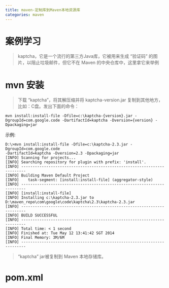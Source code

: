 ```yaml
---
title: maven-定制库到Maven本地资源库
categories: maven
---
```

# 案例学习
> kaptcha，它是一个流行的第三方Java库，它被用来生成 “验证码” 的图片，以阻止垃圾邮件，但它不在 Maven 的中央仓库中，这里拿它来举例

# mvn 安装
> 下载 “kaptcha”，将其解压缩并将 kaptcha-version.jar 复制到其他地方，比如：C盘。发出下面的命令：
``` shell
mvn install:install-file -Dfile=c:\kaptcha-{version}.jar -DgroupId=com.google.code -DartifactId=kaptcha -Dversion={version} -Dpackaging=jar
```
示例:
``` shell
D:\>mvn install:install-file -Dfile=c:\kaptcha-2.3.jar -DgroupId=com.google.code 
-DartifactId=kaptcha -Dversion=2.3 -Dpackaging=jar
[INFO] Scanning for projects...
[INFO] Searching repository for plugin with prefix: 'install'.
[INFO] ------------------------------------------------------------------------
[INFO] Building Maven Default Project
[INFO]    task-segment: [install:install-file] (aggregator-style)
[INFO] ------------------------------------------------------------------------
[INFO] [install:install-file]
[INFO] Installing c:\kaptcha-2.3.jar to 
D:\maven_repo\com\google\code\kaptcha\2.3\kaptcha-2.3.jar
[INFO] ------------------------------------------------------------------------
[INFO] BUILD SUCCESSFUL
[INFO] ------------------------------------------------------------------------
[INFO] Total time: < 1 second
[INFO] Finished at: Tue May 12 13:41:42 SGT 2014
[INFO] Final Memory: 3M/6M
[INFO] ------------------------------------------------------------------------
```
> “kaptcha” jar被复制到 Maven 本地存储库。

# pom.xml